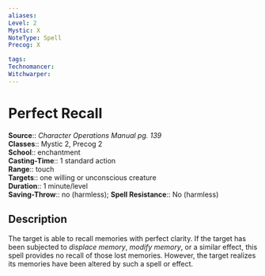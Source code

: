 ```yaml
---
aliases: 
Level: 2
Mystic: X
NoteType: Spell
Precog: X

tags: 
Technomancer: 
Witchwarper: 
---
```


# Perfect Recall

**Source**:: _Character Operations Manual pg. 139_  
**Classes**:: Mystic 2, Precog 2  
**School**:: enchantment  
**Casting-Time**:: 1 standard action  
**Range**:: touch  
**Targets**:: one willing or unconscious creature  
**Duration**:: 1 minute/level  
**Saving-Throw**:: no (harmless);
**Spell Resistance**:: No (harmless)

## Description

The target is able to recall memories with perfect clarity. If the target has been subjected to _displace memory_, _modify memory_, or a similar effect, this spell provides no recall of those lost memories. However, the target realizes its memories have been altered by such a spell or effect.
